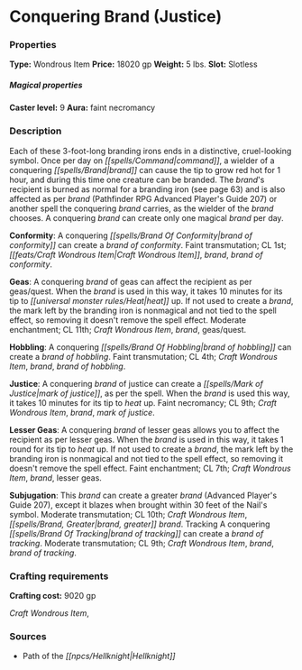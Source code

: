 ﻿---
Title: "Conquering Brand (Justice)"
Type: "Wondrous Item"
Price: "18020 gp"
Weight: "5 lbs."
Slot: "Slotless"
Caster level: "9"
Aura: "faint necromancy"
Description: |
  "Each of these 3-foot-long branding irons ends in a distinctive, cruel-looking symbol. Once per day on command, a wielder of a conquering brand can cause the tip to grow red hot for 1 hour, and during this time one creature can be branded. The brand's recipient is burned as normal for a branding iron (see page 63) and is also affected as per _brand_ (_Pathfinder RPG Advanced Player's Guide 207_) or another spell the conquering brand carries, as the wielder of the brand chooses. A conquering brand can create only one magical brand per day.
  **Conformity**: A _conquering brand of conformity_ can create a _brand of conformity_. Faint transmutation; CL 1st; Craft Wondrous Item, _brand_, _brand of conformity_.
  **Geas**: A _conquering brand of geas_ can affect the recipient as per _geas/quest_. When the brand is used in this way, it takes 10 minutes for its tip to heat up. If not used to create a _brand_, the mark left by the branding iron is nonmagical and not tied to the spell effect, so removing it doesn't remove the spell effect. Moderate enchantment; CL 11th; Craft Wondrous Item, _brand, geas/quest_.
  **Hobbling**: A conquering brand of hobbling can create a _brand of hobbling_. Faint transmutation; CL 4th; Craft Wondrous Item, _brand, brand of hobbling_.
  **Justice**: A _conquering brand of justice_ can create a _mark of justice_, as per the spell. When the brand is used this way, it takes 10 minutes for its tip to heat up. Faint necromancy; CL 9th; Craft Wondrous Item, _brand, mark of justice_.
  **Lesser Geas**: A _conquering brand of lesser geas_ allows you to affect the recipient as per _lesser geas_. When the brand is used in this way, it takes 1 round for its tip to heat up. If not used to create a brand, the mark left by the branding iron is nonmagical and not tied to the spell effect, so removing it doesn't remove the spell effect. Faint enchantment; CL 7th; Craft Wondrous Item, _brand, lesser geas_.
  **Subjugation**: This brand can create a _greater brand_ (_Advanced Player's Guide_ 207), except it blazes when brought within 30 feet of the Nail's symbol. Moderate transmutation; CL 10th; Craft Wondrous Item, _brand, greater brand_. Tracking A _conquering brand of tracking_ can create a brand of tracking. Moderate transmutation; CL 9th; Craft Wondrous Item, _brand, brand of tracking_."
Crafting cost: "9020 gp"
Sources: "['Path of the Hellknight']"
---

# Conquering Brand (Justice)

### Properties

**Type:** Wondrous Item **Price:** 18020 gp **Weight:** 5 lbs. **Slot:** Slotless

##### Magical properties

**Caster level:** 9 **Aura:** faint necromancy

### Description

Each of these 3-foot-long branding irons ends in a distinctive, cruel-looking symbol. Once per day on _[[spells/Command|command]]_, a wielder of a conquering _[[spells/Brand|brand]]_ can cause the tip to grow red hot for 1 hour, and during this time one creature can be branded. The _brand_'s recipient is burned as normal for a branding iron (see page 63) and is also affected as per _brand_ (Pathfinder RPG Advanced Player's Guide 207) or another spell the conquering _brand_ carries, as the wielder of the _brand_ chooses. A conquering _brand_ can create only one magical _brand_ per day.

**Conformity**: A conquering _[[spells/Brand Of Conformity|brand of conformity]]_ can create a _brand of conformity_. Faint transmutation; CL 1st; _[[feats/Craft Wondrous Item|Craft Wondrous Item]]_, _brand_, _brand of conformity_.

**Geas**: A conquering _brand_ of geas can affect the recipient as per geas/quest. When the _brand_ is used in this way, it takes 10 minutes for its tip to _[[universal monster rules/Heat|heat]]_ up. If not used to create a _brand_, the mark left by the branding iron is nonmagical and not tied to the spell effect, so removing it doesn't remove the spell effect. Moderate enchantment; CL 11th; _Craft Wondrous Item_, _brand_, geas/quest.

**Hobbling**: A conquering _[[spells/Brand Of Hobbling|brand of hobbling]]_ can create a _brand of hobbling_. Faint transmutation; CL 4th; _Craft Wondrous Item_, _brand_, _brand of hobbling_.

**Justice**: A conquering _brand_ of justice can create a _[[spells/Mark of Justice|mark of justice]]_, as per the spell. When the _brand_ is used this way, it takes 10 minutes for its tip to _heat_ up. Faint necromancy; CL 9th; _Craft Wondrous Item_, _brand_, _mark of justice_.

**Lesser Geas**: A conquering _brand_ of lesser geas allows you to affect the recipient as per lesser geas. When the _brand_ is used in this way, it takes 1 round for its tip to _heat_ up. If not used to create a _brand_, the mark left by the branding iron is nonmagical and not tied to the spell effect, so removing it doesn't remove the spell effect. Faint enchantment; CL 7th; _Craft Wondrous Item_, _brand_, lesser geas.

**Subjugation**: This _brand_ can create a greater _brand_ (Advanced Player's Guide 207), except it blazes when brought within 30 feet of the Nail's symbol. Moderate transmutation; CL 10th; _Craft Wondrous Item_, _[[spells/Brand, Greater|brand, greater]]_ _brand_. Tracking A conquering _[[spells/Brand Of Tracking|brand of tracking]]_ can create a _brand of tracking_. Moderate transmutation; CL 9th; _Craft Wondrous Item_, _brand_, _brand of tracking_.

### Crafting requirements

**Crafting cost:** 9020 gp

_Craft Wondrous Item_,

### Sources

* Path of the _[[npcs/Hellknight|Hellknight]]_